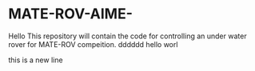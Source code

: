 # MATE-ROV-AIME-
Hello
This repository will contain the code for controlling an under water rover for MATE-ROV compeition. 
dddddd
hello worl

this is a new line



